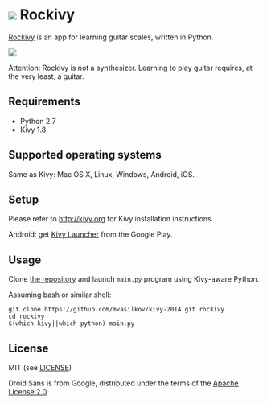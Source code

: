 ![](https://raw.githubusercontent.com/mvasilkov/kivy-2014/master/icon.png)
Rockivy
=======
[Rockivy][1] is an app for learning guitar scales, written in Python.

![](https://raw.githubusercontent.com/mvasilkov/kivy-2014/master/Rockivy.png)

Attention: Rockivy is not a synthesizer. Learning to play guitar requires, at the very least, a guitar.

[1]: https://github.com/mvasilkov/kivy-2014

Requirements
------------
* Python 2.7
* Kivy 1.8

Supported operating systems
---------------------------
Same as Kivy: Mac OS X, Linux, Windows, Android, iOS.

Setup
-----
Please refer to http://kivy.org for Kivy installation instructions.

Android: get [Kivy Launcher][4] from the Google Play.

[4]: https://play.google.com/store/apps/details?id=org.kivy.pygame

Usage
-----
Clone [the repository][5] and launch `main.py` program using Kivy-aware Python.

Assuming bash or similar shell:

    git clone https://github.com/mvasilkov/kivy-2014.git rockivy
    cd rockivy
    $(which kivy||which python) main.py

[5]: https://github.com/mvasilkov/kivy-2014.git

License
-------
MIT (see [LICENSE][2])

Droid Sans is from Google, distributed under the terms of the [Apache License 2.0][3]

[2]: https://github.com/mvasilkov/kivy-2014/blob/master/LICENSE
[3]: http://apache.org/licenses/LICENSE-2.0
